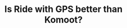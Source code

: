 ---
layout: community
category: community
title: "Is Ride with GPS better than Komoot?"
description: "Is ride with gps or Komoot better? I’ve used komoot premium for 2 years. I like it but it has sent me on routes that are made of private roads and the bike route maps are out of date where I live. "
isTopLevel: false
isSingleLevel: false
isArticle: false
datePublished: 2022-07-17 08:24:00 +0300
dateModified: 2022-07-17 08:24:00 +0300
published: false
---